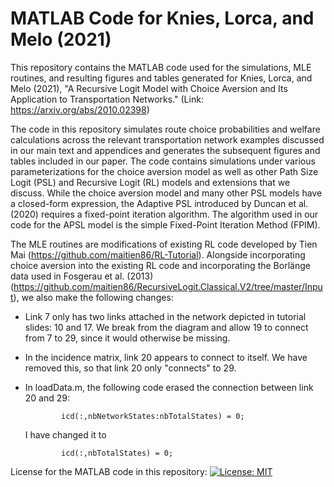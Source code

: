 # MATLAB Code for Knies, Lorca, and Melo (2021)
This repository contains the MATLAB code used for the simulations, MLE routines, and resulting figures and tables generated for Knies, Lorca, and Melo (2021), "A Recursive Logit Model with Choice Aversion and Its Application to Transportation Networks." (Link: https://arxiv.org/abs/2010.02398)

The code in this repository simulates route choice probabilities and welfare calculations across the relevant transportation network examples discussed in our main text and appendices and generates the subsequent figures and tables included in our paper. The code contains simulations under various parameterizations for the choice aversion model as well as other Path Size Logit (PSL) and Recursive Logit (RL) models and extensions that we discuss. While the choice aversion model and many other PSL models have a closed-form expression, the Adaptive PSL introduced by Duncan et al. (2020) requires a fixed-point iteration algorithm. The algorithm used in our code for the APSL model is the simple Fixed-Point Iteration Method (FPIM). 

The MLE routines are modifications of existing RL code developed by Tien Mai (https://github.com/maitien86/RL-Tutorial). Alongside incorporating choice aversion into the existing RL code and incorporating the Borl&auml;nge data used in Fosgerau et al. (2013) (https://github.com/maitien86/RecursiveLogit.Classical.V2/tree/master/Input), we also make the following changes:
   -   Link 7 only has two links attached in the network depicted in 
       tutorial slides: 10 and 17. We break from the diagram and allow 19
       to connect from 7 to 29, since it would otherwise be missing.
   -   In the incidence matrix, link 20 appears to connect to itself. 
       We have removed this, so that link 20 only "connects" to 29.
   -   In loadData.m, the following code erased the connection between
       link 20 and 29:
       
                   icd(:,nbNetworkStates:nbTotalStates) = 0;
                   
       I have changed it to
       
                   icd(:,nbTotalStates) = 0;
                   


License for the MATLAB code in this repository: [![License: MIT](https://img.shields.io/badge/License-MIT-yellow.svg)](https://opensource.org/licenses/MIT)
